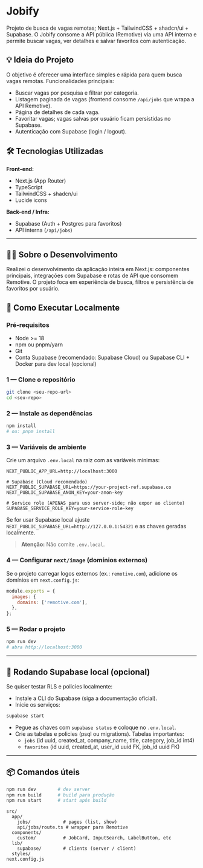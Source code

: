 # Jobify

Projeto de busca de vagas remotas; Next.js + TailwindCSS + shadcn/ui + Supabase. O Jobify consome a API pública (Remotive) via uma API interna e permite buscar vagas, ver detalhes e salvar favoritos com autenticação.

## 💡 Ideia do Projeto

O objetivo é oferecer uma interface simples e rápida para quem busca vagas remotas. Funcionalidades principais:

- Buscar vagas por pesquisa e filtrar por categoria.
- Listagem paginada de vagas (frontend consome `/api/jobs` que wrapa a API Remotive).
- Página de detalhes de cada vaga.
- Favoritar vagas; vagas salvas por usuário ficam persistidas no Supabase.
- Autenticação com Supabase (login / logout).

## 🛠️ Tecnologias Utilizadas

**Front-end:**

- Next.js (App Router)
- TypeScript
- TailwindCSS + shadcn/ui
- Lucide icons

**Back-end / Infra:**

- Supabase (Auth + Postgres para favoritos)
- API interna (`/api/jobs`)

---

## 🧑‍💻 Sobre o Desenvolvimento

Realizei o desenvolvimento da aplicação inteira em Next.js: componentes principais, integrações com Supabase e rotas de API que consomem Remotive. O projeto foca em experiência de busca, filtros e persistência de favoritos por usuário.

## 🚀 Como Executar Localmente

### Pré-requisitos

- Node >= 18
- npm ou pnpm/yarn
- Git
- Conta Supabase (recomendado: Supabase Cloud) ou Supabase CLI + Docker para dev local (opcional)

### 1 — Clone o repositório

```bash
git clone <seu-repo-url>
cd <seu-repo>
```

### 2 — Instale as dependências

```bash
npm install
# ou: pnpm install
```

### 3 — Variáveis de ambiente

Crie um arquivo `.env.local` na raiz com as variáveis mínimas:

```
NEXT_PUBLIC_APP_URL=http://localhost:3000

# Supabase (Cloud recomendado)
NEXT_PUBLIC_SUPABASE_URL=https://your-project-ref.supabase.co
NEXT_PUBLIC_SUPABASE_ANON_KEY=your-anon-key

# Service role (APENAS para uso server-side; não expor ao cliente)
SUPABASE_SERVICE_ROLE_KEY=your-service-role-key
```

Se for usar Supabase local ajuste `NEXT_PUBLIC_SUPABASE_URL=http://127.0.0.1:54321` e as chaves geradas localmente.

> **Atenção:** Não comite `.env.local`.

### 4 — Configurar `next/image` (domínios externos)

Se o projeto carregar logos externos (ex.: `remotive.com`), adicione os domínios em `next.config.js`:

```js
module.exports = {
  images: {
    domains: ['remotive.com'],
  },
};
```

### 5 — Rodar o projeto

```bash
npm run dev
# abra http://localhost:3000
```

---

## 🔧 Rodando Supabase local (opcional)

Se quiser testar RLS e policies localmente:

- Instale a CLI do Supabase (siga a documentação oficial).
- Inicie os serviços:

```bash
supabase start
```

- Pegue as chaves com `supabase status` e coloque no `.env.local`.
- Crie as tabelas e policies (psql ou migrations). Tabelas importantes:
  - `jobs` (id uuid, created_at, company_name, title, category, job_id int4)
  - `favorites` (id uuid, created_at, user_id uuid FK, job_id uuid FK)

---

## 📦 Comandos úteis

```bash
npm run dev        # dev server
npm run build      # build para produção
npm run start      # start após build
```

```
src/
  app/
    jobs/            # pages (list, show)
    api/jobs/route.ts # wrapper para Remotive
  components/
    custom/          # JobCard, InputSearch, LabelButton, etc
  lib/
    supabase/        # clients (server / client)
  styles/
next.config.js
```
